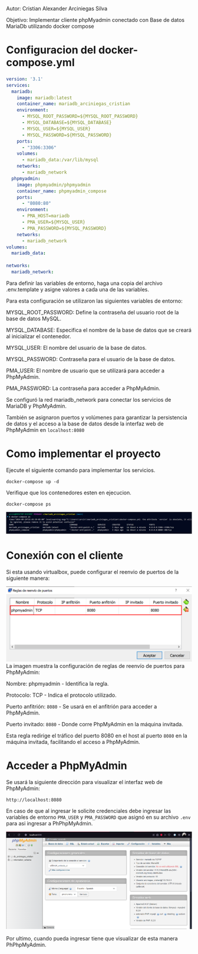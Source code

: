 Autor: Cristian Alexander Arciniegas Silva

Objetivo: Implementar cliente phpMyadmin conectado con Base de datos MariaDb utilizando docker compose

# Configuracion del docker-compose.yml

```yml
version: '3.1'
services:
  mariadb:
    image: mariadb:latest
    container_name: mariadb_arciniegas_cristian
    environment:
      - MYSQL_ROOT_PASSWORD=${MYSQL_ROOT_PASSWORD}
      - MYSQL_DATABASE=${MYSQL_DATABASE}
      - MYSQL_USER=${MYSQL_USER}
      - MYSQL_PASSWORD=${MYSQL_PASSWORD}
    ports:
      - "3306:3306"
    volumes:
      - mariadb_data:/var/lib/mysql
    networks:
      - mariadb_network
  phpmyadmin:
    image: phpmyadmin/phpmyadmin
    container_name: phpmyadmin_compose
    ports:
      - "8080:80"
    environment:
      - PMA_HOST=mariadb
      - PMA_USER=${MYSQL_USER}
      - PMA_PASSWORD=${MYSQL_PASSWORD}
    networks:
      - mariadb_network
volumes:
  mariadb_data:
 
networks:
  mariadb_network:
```
Para definir las variables de entorno, haga una copia del archivo .env.template y asigne valores a cada una de las variables.

Para esta configuración se utilizaron las siguientes variables de entorno:

MYSQL_ROOT_PASSWORD: Define la contraseña del usuario root de la base de datos MySQL.

MYSQL_DATABASE: Especifica el nombre de la base de datos que se creará al inicializar el contenedor.

MYSQL_USER: El nombre del usuario de la base de datos.

MYSQL_PASSWORD: Contraseña para el usuario de la base de datos.

PMA_USER: El nombre de usuario que se utilizará para acceder a PhpMyAdmin.

PMA_PASSWORD: La contraseña para acceder a PhpMyAdmin.

Se configuró la red mariadb_network para conectar los servicios de MariaDB y PhpMyAdmin.

También se asignaron puertos y volúmenes para garantizar la persistencia de datos y el acceso a la base de datos desde la interfaz web de PhpMyAdmin en `localhost:8080`

# Como implementar el proyecto

Ejecute el siguiente comando para implementar los servicios.
```
docker-compose up -d
```
Verifique que los contenedores esten en ejecucion.
```
docker-compose ps
```
![alt text](image.png)

# Conexión con el cliente
Si esta usando virtualbox, puede configurar el reenvio de puertos de la siguiente manera:

![alt text](image2.png)
La imagen muestra la configuración de reglas de reenvío de puertos para PhpMyAdmin:

Nombre: phpmyadmin - Identifica la regla.

Protocolo: TCP - Indica el protocolo utilizado.

Puerto anfitrión: `8080` - Se usará en el anfitrión para acceder a PhpMyAdmin.

Puerto invitado: `8080` - Donde corre PhpMyAdmin en la máquina invitada.

Esta regla redirige el tráfico del puerto 8080 en el host al puerto `8080` en la máquina invitada, facilitando el acceso a PhpMyAdmin.

# Acceder a PhpMyAdmin

Se usará la siguiente dirección para visualizar el interfaz web de PhpMyAdmin:
```
http://localhost:8080
```
En caso de que al ingresar le solicite credenciales debe ingresar las variables de entorno `PMA_USER` y `PMA_PASSWORD` que asignó en su archivo `.env` para asi ingresar a PhPhpMyAdmin.

![alt text](image3.png)

Por ultimo, cuando pueda ingresar tiene que visualizar de esta manera PhPhpMyAdmin.
